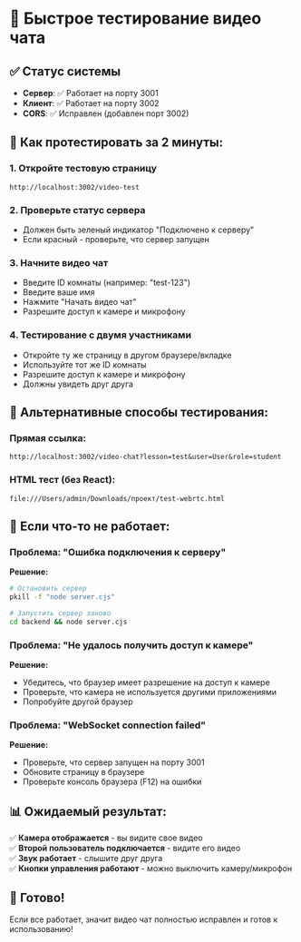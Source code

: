 # 🚀 Быстрое тестирование видео чата

## ✅ Статус системы
- **Сервер**: ✅ Работает на порту 3001
- **Клиент**: ✅ Работает на порту 3002  
- **CORS**: ✅ Исправлен (добавлен порт 3002)

## 🎯 Как протестировать за 2 минуты:

### 1. Откройте тестовую страницу
```
http://localhost:3002/video-test
```

### 2. Проверьте статус сервера
- Должен быть зеленый индикатор "Подключено к серверу"
- Если красный - проверьте, что сервер запущен

### 3. Начните видео чат
- Введите ID комнаты (например: "test-123")
- Введите ваше имя
- Нажмите "Начать видео чат"
- Разрешите доступ к камере и микрофону

### 4. Тестирование с двумя участниками
- Откройте ту же страницу в другом браузере/вкладке
- Используйте тот же ID комнаты
- Разрешите доступ к камере и микрофону
- Должны увидеть друг друга

## 🔧 Альтернативные способы тестирования:

### Прямая ссылка:
```
http://localhost:3002/video-chat?lesson=test&user=User&role=student
```

### HTML тест (без React):
```
file:///Users/admin/Downloads/проект/test-webrtc.html
```

## 🐛 Если что-то не работает:

### Проблема: "Ошибка подключения к серверу"
**Решение:**
```bash
# Остановить сервер
pkill -f "node server.cjs"

# Запустить сервер заново
cd backend && node server.cjs
```

### Проблема: "Не удалось получить доступ к камере"
**Решение:**
- Убедитесь, что браузер имеет разрешение на доступ к камере
- Проверьте, что камера не используется другими приложениями
- Попробуйте другой браузер

### Проблема: "WebSocket connection failed"
**Решение:**
- Проверьте, что сервер запущен на порту 3001
- Обновите страницу в браузере
- Проверьте консоль браузера (F12) на ошибки

## 📊 Ожидаемый результат:

✅ **Камера отображается** - вы видите свое видео  
✅ **Второй пользователь подключается** - видите его видео  
✅ **Звук работает** - слышите друг друга  
✅ **Кнопки управления работают** - можно выключить камеру/микрофон  

## 🎉 Готово!

Если все работает, значит видео чат полностью исправлен и готов к использованию! 